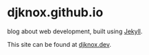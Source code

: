 # djknox.github.io

blog about web development, built using [Jekyll](https://jekyllrb.com/).

This site can be found at [djknox.dev](https://djknox.dev/).
